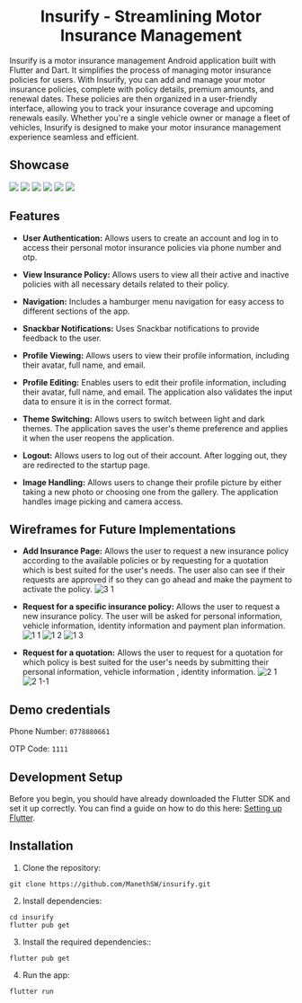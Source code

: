 ﻿<h1 align="center">Insurify - Streamlining Motor Insurance Management</h1>

Insurify is a motor insurance management Android application built with Flutter and Dart. It simplifies the process of managing motor insurance policies for users. With Insurify, you can add and manage your motor insurance policies, complete with policy details, premium amounts, and renewal dates. These policies are then organized in a user-friendly interface, allowing you to track your insurance coverage and upcoming renewals easily. Whether you're a single vehicle owner or manage a fleet of vehicles, Insurify is designed to make your motor insurance management experience seamless and efficient.

## Showcase

<p>
  <img src="https://github.com/ManethSW/trevello/assets/112096694/a25a5365-bf7c-4803-9f2e-5132db6685fd" />
  <img src="https://github.com/ManethSW/trevello/assets/112096694/afdeb4df-1874-4692-ab59-e628adaa3c46" />
  <img src="https://github.com/ManethSW/trevello/assets/112096694/96822f51-094d-46d2-bb46-e426ee15428b" />
  <img src="https://github.com/ManethSW/trevello/assets/112096694/257c0e90-b250-47bb-90ea-67b3e586df63" />
  <img src="https://github.com/ManethSW/trevello/assets/112096694/dce7207f-2069-405a-b81a-5182ae1c560f" />
  <img src="https://github.com/ManethSW/trevello/assets/112096694/fb1e01dc-47fb-4dc6-bc08-9f293f723c4a" />
</p>

## Features

* <b>User Authentication:</b>
  Allows users to create an account and log in to access their personal motor insurance policies via phone number and otp.

* <b>View Insurance Policy:</b>
  Allows users to view all their active and inactive policies with all necessary details related to their policy.

* <b>Navigation:</b>
  Includes a hamburger menu navigation for easy access to different sections of the app.

* <b>Snackbar Notifications:</b>
  Uses Snackbar notifications to provide feedback to the user.

* <b>Profile Viewing:</b>
  Allows users to view their profile information, including their avatar, full name, and email.

* <b>Profile Editing:</b>
  Enables users to edit their profile information, including their avatar, full name, and email. The application also validates the input data to ensure it is in the correct format.

* <b>Theme Switching:</b>
  Allows users to switch between light and dark themes. The application saves the user's theme preference and applies it when the user reopens the application.

* <b>Logout:</b>
  Allows users to log out of their account. After logging out, they are redirected to the startup page.

* <b>Image Handling:</b>
  Allows users to change their profile picture by either taking a new photo or choosing one from the gallery. The application handles image picking and camera access.


## Wireframes for Future Implementations

* <b>Add Insurance Page:</b>
Allows the user to request a new insurance policy according to the available policies or by requesting for a quotation which is best suited for the user's needs. The user also can see if their requests are approved if so they can go ahead and make the payment to activate the policy.
![3 1](https://github.com/ManethSW/insurify/assets/112096694/60792b05-5dc2-49ea-9467-7461a7ac25b5)


* <b>Request for a specific insurance policy:</b>
Allows the user to  request a new insurance policy. The user will be asked for personal information, vehicle information, identity information and payment plan information.
![1 1](https://github.com/ManethSW/insurify/assets/112096694/85ceff2c-1af0-4ebc-80bf-81a8c473bba7)
![1 2](https://github.com/ManethSW/insurify/assets/112096694/2583a7db-8402-4ba0-9ec5-06e350e1564a)
![1 3](https://github.com/ManethSW/insurify/assets/112096694/4b4fea09-fa2c-4e1a-8fa4-939b2998df2e)

* <b>Request for a quotation:</b>
Allows the user to  request for a quotation for which policy is best suited for the user's needs by submitting their personal information, vehicle information , identity information. 
![2 1](https://github.com/ManethSW/insurify/assets/112096694/9ea6b6f5-a620-40da-b05d-0e6ba338980c)
![2 1-1](https://github.com/ManethSW/insurify/assets/112096694/96e4aafc-64e3-4461-97ec-efb95bf97391)

## Demo credentials

Phone Number: `0778880661`

OTP Code: `1111`


## Development Setup

Before you begin, you should have already downloaded the Flutter SDK and set it up correctly. You can find a guide on how to do this here: [Setting up Flutter](https://docs.flutter.dev/get-started/install).

## Installation

1. Clone the repository: 
```
git clone https://github.com/ManethSW/insurify.git
```
2. Install dependencies:
```
cd insurify
flutter pub get
```
3. Install the required dependencies::
```
flutter pub get
```
4. Run the app:
```
flutter run
```